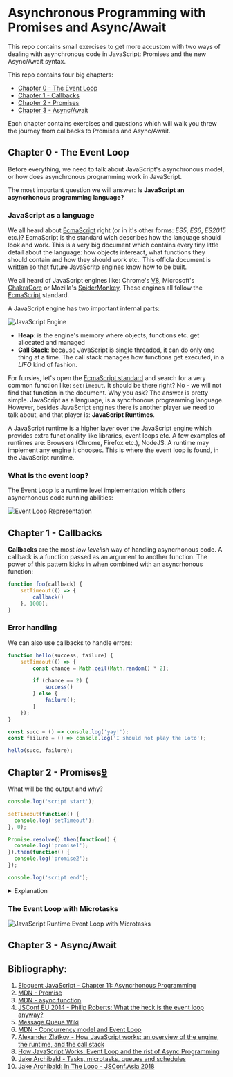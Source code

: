 # Asynchronous Programming with Promises and Async/Await

This repo contains small exercises to get more accustom with two ways of dealing with asynchronous code in JavaScript: Promises and the new Async/Await syntax.

This repo contains four big chapters:

- [Chapter 0 - The Event Loop](#chapter-0---the-event-loop)
- [Chapter 1 - Callbacks](#chapter-1---callbacks)
- [Chapter 2 - Promises](#chapter-2---promises)
- [Chapter 3 - Async/Await](#chapter-3---asyncawait)

Each chapter contains exercises and questions which will walk you threw the journey from callbacks to Promises and Async/Await.

## Chapter 0 - The Event Loop

Before everything, we need to talk about JavaScript's asynchronous model, or how does asynchronous programming work in JavaScript.

The most important question we will answer: **Is JavaScript an asyncrhonous programming language?**

### JavaScript as a language

We all heard about [EcmaScript](https://www.ecma-international.org/ecma-262/8.0/index.html) right (or in it's other forms: *ES5*, *ES6*, *ES2015* etc.)? EcmaScript is the standard wich describes how the language should look and work. This is a very big document which contains every tiny little detail about the language: how objects intereact, what functions they should contain and how they should work etc.. This officla document is written so that future JavaScritp engines know how to be built. 

We all heard of JavaScript engines like: Chrome's [V8](https://developers.google.com/v8), Microsoft's [ChakraCore](https://github.com/Microsoft/ChakraCore) or Mozilla's [SpiderMonkey](https://developer.mozilla.org/en-US/docs/Mozilla/Projects/SpiderMonkey). These engines all follow the [EcmaScript](https://www.ecma-international.org/ecma-262/8.0/index.html) standard.

A JavaScript engine has two important internal parts:

![JavaScript Engine](./assets/JS_engine.png)

- **Heap**: is the engine's memory where objects, functions etc. get allocated and managed
- **Call Stack**: because JavaScript is single threaded, it can do only one thing at a time. The call stack manages how functions get executed, in a *LIFO* kind of fashion.

For funsies, let's open the [EcmaScript standard](https://www.ecma-international.org/ecma-262/8.0/index.html) and search for a very common function like: `setTimeout`. It should be there right? 
No - we will not find that function in the document. Why you ask? The answer is pretty simple. JavaScript as a language, is a syncrhonous programming language. However, besides JavaScript engines there is another player we need to talk about, and that player is: **JavaScript Runtimes**.

A JavaScript runtime is a higher layer over the JavaScript engine which provides extra functionality like libraries, event loops etc. A few examples of runtimes are: Browsers (Chrome, Firefox etc.), NodeJS. A runtime may implement any engine it chooses. This is where the event loop is found, in the JavaScript runtime.

### What is the event loop?

The Event Loop is a runtime level implementation which offers asyncrhonous code running abilities:

![Event Loop Representation](./assets/JS_Runtime.png)

## Chapter 1 - Callbacks
**Callbacks** are the most *low level*ish way of handling asyncrhonous code. A callback is a function passed as an argument to another function. The power of this pattern kicks in when combined with an asyncrhonous function:

```javascript
function foo(callback) {
	setTimeout(() => {
		callback()
	}, 1000);
}
```

### Error handling
We can also use callbacks to handle errors:

```javascript
function hello(success, failure) {
	setTimeout(() => {
		const chance = Math.ceil(Math.random() * 2);

		if (chance == 2) {
			success()
		} else {
			failure();
		}
	});
}

const succ = () => console.log('yay!');
const failure = () => console.log('I should not play the Loto');

hello(succ, failure);
```

## Chapter 2 - Promises[9](https://jakearchibald.com/2015/tasks-microtasks-queues-and-schedules)

What will be the output and why?

```javascript
console.log('script start');

setTimeout(function() {
  console.log('setTimeout');
}, 0);

Promise.resolve().then(function() {
  console.log('promise1');
}).then(function() {
  console.log('promise2');
});

console.log('script end');
```

<details><summary>Explanation</summary>
<p>

With Promises there came a new way of executing async code called: **Microtask**. This new concept was neede because Promises can guarantee an order of execution evne though they are asyncrhonous. This means that the event loop has another queueu for schedluing these kind of microtasks. The main difference between a **task** and a **microtask** is that a task different actions can happen between them. After a task si ran, the next task can only pushed to the call stack only if nothing else in mid-execution or the call stack is empty and ready to take in another task. 

With **microtasks** however, they have a **priority** over tasks. If a microtask was queued, it will run before taking in any tasks. Even more, microtasks are processed as long as there are any on the microstack queue. This means that microstack processing can cause a block on the thread as long as you keep schedule them.

This can be better explained threw this two examples:

#### Infnite task creating is non-blocking

```javascript
function createTask() {
	console.log('new task');
	setTimeout(createTask);
}	

createTask(0);
```

#### Infinite microtask creaking blocks the main thread

```javascript
function createMicrotask() {
	console.log()
	Promise.resolve().then(createMicrotask);
}

createMicrotask();
```

</p>
</details>

### The Event Loop with Microtasks

![JavaScript Runtime Event Loop with Microtasks](./assets/JS_Runtime_with_Promises.png)


## Chapter 3 - Async/Await

## Bibliography:
1. [Eloquent JavaScript - Chapter 11: Asyncrhonous Programming](https://eloquentjavascript.net/11_async.html)
2. [MDN - Promise](https://developer.mozilla.org/en-US/docs/Web/JavaScript/Reference/Global_Objects/Promise)
3. [MDN - async function](https://developer.mozilla.org/en-US/docs/Web/JavaScript/Reference/Statements/async_function) 
4. [JSConf EU 2014 - Philip Roberts: What the heck is the event loop anyway?](https://www.youtube.com/watch?v=8aGhZQkoFbQ)
5. [Message Queue Wiki](https://en.wikipedia.org/wiki/Message_queue)
6. [MDN - Concurrency model and Event Loop](https://developer.mozilla.org/en-US/docs/Web/JavaScript/EventLoop)
7. [Alexander Zlatkov - How JavaScript works: an overview of the engine, the runtime, and the call stack](https://blog.sessionstack.com/how-does-javascript-actually-work-part-1-b0bacc073cf)
8. [How JavaScript Works: Event Loop and the rist of Async Programming](https://blog.sessionstack.com/how-javascript-works-event-loop-and-the-rise-of-async-programming-5-ways-to-better-coding-with-2f077c4438b5)
9. [Jake Archibald - Tasks, microtasks, queues and schedules](https://jakearchibald.com/2015/tasks-microtasks-queues-and-schedules/)
10. [Jake Archibald: In The Loop - JSConf.Asia 2018](https://www.youtube.com/watch?v=cCOL7MC4Pl0)
